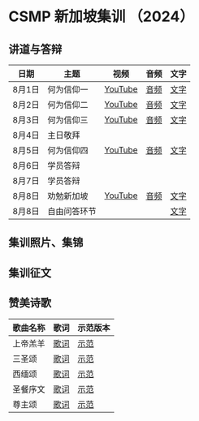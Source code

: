 
# CSMP 新加坡集训 （2024）

## 讲道与答辩

|日期|主题|视频|音频|文字|
|-------|-------------|------------|--------------|---------------|
|8月1日|何为信仰一|[YouTube](https://www.youtube.com/watch?v=-2ZYWbgL0KA&t=603s)|[音频](https://carmelbible.sgp1.digitaloceanspaces.com/csmp2024/0101_f.mp3)|[文字]()|
|8月2日|何为信仰二|[YouTube]()|[音频](https://carmelbible.sgp1.digitaloceanspaces.com/csmp2024/0201_f.mp3)|[文字]()|
|8月3日|何为信仰三|[YouTube]()|[音频](https://carmelbible.sgp1.digitaloceanspaces.com/csmp2024/0301_f.mp3)|[文字]()|
|8月4日|主日敬拜||||
|8月5日|何为信仰四|[YouTube]()|[音频]()|[文字]()|
|8月6日|学员答辩||||
|8月7日|学员答辩||||
|8月8日|劝勉新加坡|[YouTube](https://www.youtube.com/watch?v=BFMUjauh__s&t=1195s)|[音频]()|[文字]()|
|8月8日|自由问答环节|||[文字](0802.md)|

## 集训照片、集锦

## 集训征文

## 赞美诗歌

|歌曲名称|歌词|示范版本|
|------|-----------|--------------|
|上帝羔羊|[歌词](https://carmelbible.sgp1.digitaloceanspaces.com/%E8%B5%9E%E7%BE%8E%E8%AF%97/%E4%B8%8A%E5%B8%9D%E7%BE%94%E7%BE%8A.jpg)|[示范](https://carmelbible.sgp1.digitaloceanspaces.com/%E8%B5%9E%E7%BE%8E%E8%AF%97/%E4%B8%8A%E5%B8%9D%E7%BE%94%E7%BE%8A.mp3)|
|三圣颂|[歌词](https://carmelbible.sgp1.digitaloceanspaces.com/%E8%B5%9E%E7%BE%8E%E8%AF%97/%E4%B8%89%E5%9C%A3%E9%A2%82.jpg)|[示范](https://carmelbible.sgp1.digitaloceanspaces.com/%E8%B5%9E%E7%BE%8E%E8%AF%97/%E4%B8%89%E5%9C%A3%E9%A2%82.mp3)|
|西缅颂|[歌词](https://carmelbible.sgp1.digitaloceanspaces.com/%E8%B5%9E%E7%BE%8E%E8%AF%97/%E8%A5%BF%E7%BC%85%E9%A2%82.jpg)|[示范](https://carmelbible.sgp1.digitaloceanspaces.com/%E8%B5%9E%E7%BE%8E%E8%AF%97/%E8%A5%BF%E9%9D%A2%E9%A2%82.mp3)|
|圣餐序文|[歌词](https://carmelbible.sgp1.digitaloceanspaces.com/%E8%B5%9E%E7%BE%8E%E8%AF%97/%E5%9C%A3%E9%A4%90%E5%BA%8F%E6%96%87.jpg)|[示范](https://carmelbible.sgp1.digitaloceanspaces.com/%E8%B5%9E%E7%BE%8E%E8%AF%97/%E5%9C%A3%E9%A4%90%E5%BA%8F%E6%96%87.mp3)|
|尊主颂|[歌词](https://carmelbible.sgp1.digitaloceanspaces.com/%E8%B5%9E%E7%BE%8E%E8%AF%97/%E5%9C%A3%E9%A4%90%E5%BA%8F%E6%96%87.jpg)|[示范](https://carmelbible.sgp1.digitaloceanspaces.com/%E8%B5%9E%E7%BE%8E%E8%AF%97/%E5%9C%A3%E9%A4%90%E5%BA%8F%E6%96%87.mp3)|
